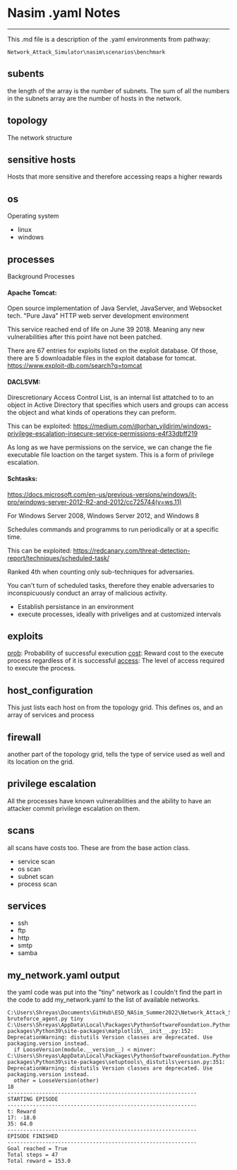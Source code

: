 # Nasim .yaml Notes

------------
This .md file is a description of the .yaml environments from pathway:

```
Network_Attack_Simulator\nasim\scenarios\benchmark
```


## subents
the length of the array is the number of subnets. The sum of all the numbers in the subnets array are the number of hosts in the network. 


## topology
The network structure

## sensitive hosts
Hosts that more sensitive and therefore accessing reaps a higher rewards

## os
Operating system 
- linux
- windows

## processes
Background Processes

#### Apache Tomcat:
Open source implementation of Java Servlet, JavaServer, and Websocket tech. "Pure Java" HTTP web server development environment

This service reached end of life on June 39 2018. Meaning any new vulnerabilities after this point have not been patched. 

There are 67 entries for exploits listed on the exploit database. Of those, there are 5 downloadable files in the exploit database for tomcat. 
https://www.exploit-db.com/search?q=tomcat 

#### DACLSVM:
Direscretionary Access Control List, is an internal list attatched to to an object in Active Directory that specifies which users and groups can access the object and what kinds of operations they can preform. 

This can be exploited:
https://medium.com/@orhan_yildirim/windows-privilege-escalation-insecure-service-permissions-e4f33dbff219

As long as we have permissions on the service, we can change the fie executable file loaction on the target system. This is a form of
privilege escalation. 

#### Schtasks:
https://docs.microsoft.com/en-us/previous-versions/windows/it-pro/windows-server-2012-R2-and-2012/cc725744(v=ws.11)

For Windows Server 2008, Windows Server 2012, and Windows 8

Schedules commands and programms to run periodically or at a specific time. 

This can be exploited: 
https://redcanary.com/threat-detection-report/techniques/scheduled-task/

Ranked 4th when counting only sub-techniques for adversaries. 

You can't turn of scheduled tasks, therefore they enable adversaries to inconspicuously conduct an array of malicious activity.

- Establish persistance in an environment
- execute processes, ideally with priveliges and at customized intervals


## exploits

<u>prob</u>: Probability of successful execution
<u>cost</u>: Reward cost to the execute process regardless of it is successful
<u>access</u>: The level of access required to execute the process. 



## host_configuration

This just lists each host on from the topology grid. This defines os, and an array of services and process

## firewall
another part of the topology grid, tells the type of service used as well and its location on the grid. 


## privilege escalation
All the processes have known vulnerabilities and the ability to have an attacker commit privilege escalation on them. 


## scans
all scans have costs too. These are from the base action class. 
- service scan
- os scan
- subnet scan
- process scan

## services
- ssh
- ftp
- http
- smtp
- samba



## my_network.yaml output

the yaml code was put into the "tiny" network as I couldn't find the part in the code to add my_network.yaml to the list of available networks.

```
C:\Users\Shreyas\Documents\GitHub\ESD_NASim_Summer2022\Network_Attack_Simulator\nasim\agents>python bruteforce_agent.py tiny
C:\Users\Shreyas\AppData\Local\Packages\PythonSoftwareFoundation.Python.3.9_qbz5n2kfra8p0\LocalCache\local-packages\Python39\site-packages\matplotlib\__init__.py:152: DeprecationWarning: distutils Version classes are deprecated. Use packaging.version instead.
  if LooseVersion(module.__version__) < minver:
C:\Users\Shreyas\AppData\Local\Packages\PythonSoftwareFoundation.Python.3.9_qbz5n2kfra8p0\LocalCache\local-packages\Python39\site-packages\setuptools\_distutils\version.py:351: DeprecationWarning: distutils Version classes are deprecated. Use packaging.version instead.
  other = LooseVersion(other)
18
------------------------------------------------------------
STARTING EPISODE
------------------------------------------------------------
t: Reward
17: -18.0
35: 64.0
------------------------------------------------------------
EPISODE FINISHED
------------------------------------------------------------
Goal reached = True
Total steps = 47
Total reward = 153.0
```